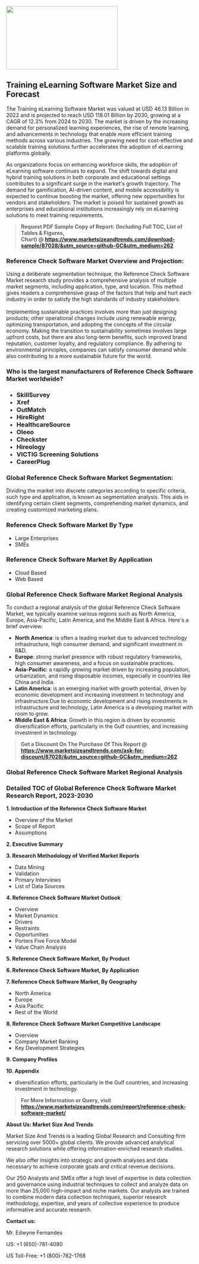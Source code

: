 <p><img class="alignnone size-medium wp-image-20088" src="https://ffe5etoiles.com/wp-content/uploads/2024/12/MST1-300x171.png" alt="" width="300" height="171" /></p><h2>Training eLearning Software Market Size and Forecast</h2><p>The Training eLearning Software Market was valued at USD 46.13 Billion in 2022 and is projected to reach USD 118.01 Billion by 2030, growing at a CAGR of 12.3% from 2024 to 2030. The market is driven by the increasing demand for personalized learning experiences, the rise of remote learning, and advancements in technology that enable more efficient training methods across various industries. The growing need for cost-effective and scalable training solutions further accelerates the adoption of eLearning platforms globally.</p><p>As organizations focus on enhancing workforce skills, the adoption of eLearning software continues to expand. The shift towards digital and hybrid training solutions in both corporate and educational settings contributes to a significant surge in the market's growth trajectory. The demand for gamification, AI-driven content, and mobile accessibility is expected to continue boosting the market, offering new opportunities for vendors and stakeholders. The market is poised for sustained growth as enterprises and educational institutions increasingly rely on eLearning solutions to meet training requirements.</p></p><blockquote id="" class=""><strong>Request PDF Sample Copy of Report: (Including Full TOC, List of Tables &amp; Figures, Chart)&nbsp;@&nbsp;<strong><a href="https://www.marketsizeandtrends.com/download-sample/87028/&utm_source=github-GC&utm_medium=262" target="_blank">https://www.marketsizeandtrends.com/download-sample/87028/&utm_source=github-GC&utm_medium=262</a></strong></strong></blockquote><h3 id="" class="">Reference Check Software Market&nbsp;Overview and Projection:</h3><p id="" class="">Using a deliberate segmentation technique, the Reference Check Software Market research study provides a comprehensive analysis of multiple market segments, including application, type, and location. This method gives readers a comprehensive grasp of the factors that help and hurt each industry in order to satisfy the high standards of industry stakeholders. <br /> <br />Implementing sustainable practices involves more than just designing products; other operational changes include using renewable energy, optimizing transportation, and adopting the concepts of the circular economy. Making the transition to sustainability sometimes involves large upfront costs, but there are also long-term benefits, such improved brand reputation, customer loyalty, and regulatory compliance. By adhering to environmental principles, companies can satisfy consumer demand while also contributing to a more sustainable future for the world.</p><h3 id="" class="">Who is the largest manufacturers of&nbsp;Reference Check Software Market worldwide?</h3><h3 class=""><p><ul><li>SkillSurvey </li><li> Xref </li><li> OutMatch </li><li> HireRight </li><li> HealthcareSource </li><li> Oleeo </li><li> Checkster </li><li> Hireology </li><li> VICTIG Screening Solutions </li><li> CareerPlug</li></ul></p></h3><h3 id="" class="">Global&nbsp;Reference Check Software Market Segmentation:</h3><p id="" class="">Dividing the market into discrete categories according to specific criteria, such type and application, is known as segmentation analysis. This aids in identifying certain client segments, comprehending market dynamics, and creating customized marketing plans.</p><h3 id="" class="">Reference Check Software Market&nbsp;By Type</h3><p><p><ul><li>Large Enterprises </li><li> SMEs</p></li></ul></p></p><h3 id="" class="">Reference Check Software Market&nbsp;By Application</h3><p class=""><p><ul><li>Cloud Based </li><li> Web Based</li></ul></p></p><h3 id="" class="">Global Reference Check Software Market Regional Analysis</h3><p id="" class="">To conduct a regional analysis of the global Reference Check Software Market, we typically examine various regions such as North America, Europe, Asia-Pacific, Latin America, and the Middle East &amp; Africa. Here's a brief overview:</p><ul><li><strong>North America</strong>: is often a leading market due to advanced technology infrastructure, high consumer demand, and significant investment in R&amp;D.</li><li><strong>Europe</strong>: strong market presence with robust regulatory frameworks, high consumer awareness, and a focus on sustainable practices.</li><li><strong>Asia-Pacific</strong>: a rapidly growing market driven by increasing population, urbanization, and rising disposable incomes, especially in countries like China and India.</li><li><strong>Latin America</strong>: is an emerging market with growth potential, driven by economic development and increasing investment in technology and infrastructure.Due to economic development and rising investments in infrastructure and technology, Latin America is a developing market with room to grow.</li><li><strong>Middle East &amp; Africa</strong>: Growth in this region is driven by economic diversification efforts, particularly in the Gulf countries, and increasing investment in technology.</li></ul><blockquote id="" class=""><strong>Get a Discount On The Purchase Of This Report @ <strong><a href="https://www.marketsizeandtrends.com/ask-for-discount/87028/&utm_source=github-GC&utm_medium=262" target="_blank">https://www.marketsizeandtrends.com/ask-for-discount/87028/&utm_source=github-GC&utm_medium=262</a></strong></strong></blockquote><h3 id="" class="">Global Reference Check Software Market Regional Analysis</h3><h3 id="" class="">Detailed TOC of Global Reference Check Software Market Research Report, 2023-2030</h3><p id="" class=""><strong>1. Introduction of the Reference Check Software Market</strong></p><ul><li>Overview of the Market</li><li>Scope of Report</li><li>Assumptions</li></ul><p id="" class=""><strong>2. Executive Summary</strong></p><p id="" class=""><strong>3. Research Methodology of Verified Market Reports</strong></p><ul><li>Data Mining</li><li>Validation</li><li>Primary Interviews</li><li>List of Data Sources</li></ul><p id="" class=""><strong>4. Reference Check Software Market Outlook</strong></p><ul><li>Overview</li><li>Market Dynamics</li><li>Drivers</li><li>Restraints</li><li>Opportunities</li><li>Porters Five Force Model</li><li>Value Chain Analysis</li></ul><p id="" class=""><strong>5. Reference Check Software Market, By Product</strong></p><p id="" class=""><strong>6. Reference Check Software Market, By Application</strong></p><p id="" class=""><strong>7. Reference Check Software Market, By Geography</strong></p><ul><li>North America</li><li>Europe</li><li>Asia Pacific</li><li>Rest of the World</li></ul><p id="" class=""><strong>8. Reference Check Software Market Competitive Landscape</strong></p><ul><li>Overview</li><li>Company Market Ranking</li><li>Key Development Strategies</li></ul><p id="" class=""><strong>9. Company Profiles</strong></p><p id="" class=""><strong>10. Appendix</strong></p><ul><li>diversification efforts, particularly in the Gulf countries, and increasing investment in technology.</li></ul><blockquote id="" class=""><strong>For More Information or Query, visit <strong><strong><a href="https://www.marketsizeandtrends.com/report/reference-check-software-market/" target="_blank">https://www.marketsizeandtrends.com/report/reference-check-software-market/</a></strong></strong></strong></blockquote><p id="" class=""><strong>About Us: Market Size And Trends</strong></p><p id="" class="">Market Size And Trends is a leading Global Research and Consulting firm servicing over 5000+ global clients. We provide advanced analytical research solutions while offering information-enriched research studies.</p><p id="" class="">We also offer insights into strategic and growth analyses and data necessary to achieve corporate goals and critical revenue decisions.</p><p id="" class="">Our 250 Analysts and SMEs offer a high level of expertise in data collection and governance using industrial techniques to collect and analyze data on more than 25,000 high-impact and niche markets. Our analysts are trained to combine modern data collection techniques, superior research methodology, expertise, and years of collective experience to produce informative and accurate research.</p><p id="" class=""><strong>Contact us:</strong></p><p id="" class="">Mr. Edwyne Fernandes</p><p id="" class="">US: +1 (650)-781-4080</p><p id="" class="">US Toll-Free: +1 (800)-782-1768</p>
